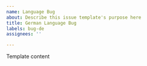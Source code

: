 ```yaml
---
name: Language Bug
about: Describe this issue template's purpose here
title: German Language Bug
labels: bug-de
assignees: ''

---
```


Template content
